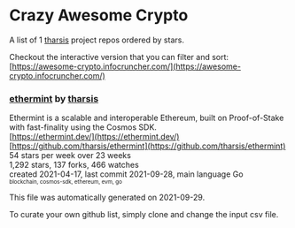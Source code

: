 # Crazy Awesome Crypto
A list of 1 [tharsis](https://github.com/tharsis) project repos ordered by stars.  

Checkout the interactive version that you can filter and sort: 
[https://awesome-crypto.infocruncher.com/](https://awesome-crypto.infocruncher.com/)  


### [ethermint](https://github.com/tharsis/ethermint) by [tharsis](https://github.com/tharsis)  
Ethermint is a scalable and interoperable Ethereum, built on Proof-of-Stake with fast-finality using the Cosmos SDK.  
[https://ethermint.dev/](https://ethermint.dev/)  
[https://github.com/tharsis/ethermint](https://github.com/tharsis/ethermint)  
54 stars per week over 23 weeks  
1,292 stars, 137 forks, 466 watches  
created 2021-04-17, last commit 2021-09-28, main language Go  
<sub><sup>blockchain, cosmos-sdk, ethereum, evm, go</sup></sub>


This file was automatically generated on 2021-09-29.  

To curate your own github list, simply clone and change the input csv file.  